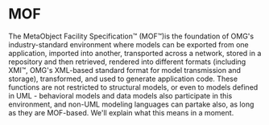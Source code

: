 # MOF
The MetaObject Facility Specification™ (MOF™)is the foundation of OMG's industry-standard environment where models can be exported from one application, imported into another, transported across a network, stored in a repository and then retrieved, rendered into different formats (including XMI™, OMG's XML-based standard format for model transmission and storage), transformed, and used to generate application code. These functions are not restricted to structural models, or even to models defined in UML - behavioral models and data models also participate in this environment, and non-UML modeling languages can partake also, as long as they are MOF-based. We'll explain what this means in a moment.  
